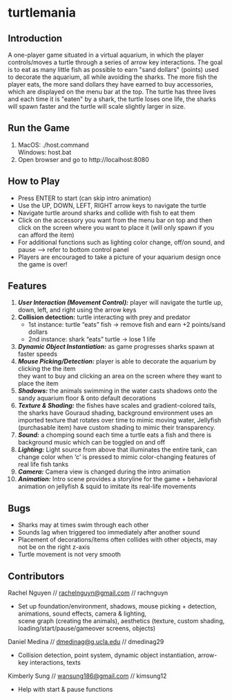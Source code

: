 # turtlemania

## Introduction	<br>

A one-player game situated in a virtual aquarium, in which the player controls/moves a turtle through a series of 
arrow key interactions. The goal is to eat as many little fish as possible to earn "sand dollars" (points) used to decorate the 
aquarium, all while avoiding the sharks. The more fish the player eats, the more sand dollars they have earned to buy accessories, 
which are displayed on the menu bar at the top. The turtle has three lives and each time it is "eaten" by a shark, the turtle 
loses one life, the sharks will spawn faster and the turtle will scale slightly larger in size.

## Run the Game
1) MacOS: ./host.command <br>
   Windows: host.bat <br>
2) Open browser and go to http://localhost:8080

## How to Play

- Press ENTER to start (can skip intro animation)
- Use the UP, DOWN, LEFT, RIGHT arrow keys to navigate the turtle
- Navigate turtle around sharks and collide with fish to eat them
- Click on the accessory you want from the menu bar on top and then click on the screen where you want to place it (will only spawn if you can afford the item)
- For additional functions such as lighting color change, off/on sound, and pause --> refer to bottom control panel 
- Players are encouraged to take a picture of your aquarium design once the game is over!
 
## Features

1) _**User Interaction (Movement Control):**_ player will navigate the turtle up, down, left, and right using the arrow keys
2) **Collision detection:** turtle interacting with prey and predator
   - 1st instance: turtle “eats” fish → remove fish and earn +2 points/sand dollars
   - 2nd instance: shark “eats” turtle → lose 1 life 
3) _**Dynamic Object Instantiation:**_ as game progresses sharks spawn at faster speeds 
4) _**Mouse Picking/Detection:**_ player is able to decorate the aquarium by clicking the the item <br>
   they want to buy and clicking an area on the screen where they want to place the item 
5) _**Shadows:**_ the animals swimming in the water casts shadows onto the sandy aquarium floor & onto default decorations 
6) _**Texture & Shading:**_ the fishes have scales and gradient-colored tails, the sharks have Gouraud shading, background environment 
uses an imported texture that rotates over time to mimic moving water, Jellyfish (purchasable item) have custom shading to mimic their transparency. 
7) _**Sound:**_ a chomping sound each time a turtle eats a fish and there is background music which can be toggled on and off
8) _**Lighting:**_ Light source from above that illuminates the entire tank, can change color when ‘c’ is pressed to mimic color-changing features of real life fish tanks
9) _**Camera:**_ Camera view is changed during the intro animation 
10) _**Animation:**_ Intro scene provides a storyline for the game + behavioral animation on jellyfish & squid to imitate its real-life movements

## Bugs
- Sharks may at times swim through each other 
- Sounds lag when triggered too immediately after another sound
- Placement of decorations/items often collides with other objects, may not be on the right z-axis  
- Turtle movement is not very smooth

## Contributors

Rachel Nguyen // rachelnguyn@gmail.com // rachnguyn 
- Set up foundation/environment, shadows, mouse picking + detection, animations, sound effects, camera & lighting, <br>
  scene graph (creating the animals), aesthetics (texture, custom shading, loading/start/pause/gameover screens, objects) 

Daniel Medina // dmedinag@g.ucla.edu // dmedinag29 
- Collision detection, point system, dynamic object instantiation, arrow-key interactions, texts

Kimberly Sung // wansung186@gmail.com // kimsung12
- Help with start & pause functions
